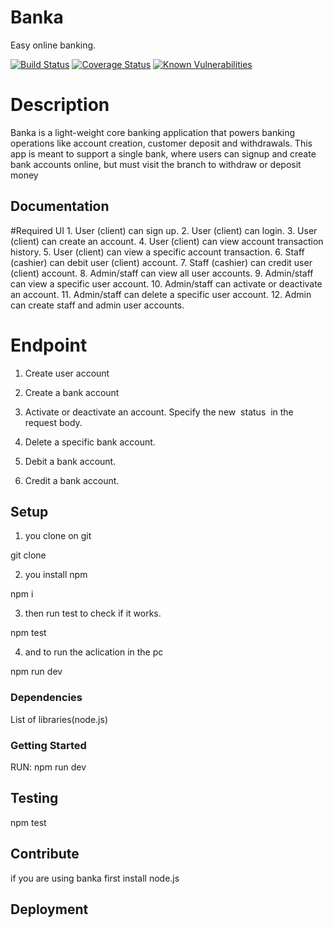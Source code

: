 # Banka
Easy online banking.



[![Build Status](https://travis-ci.org/vkarpov15/fizzbuzz-coverage.svg?branch=master)](https://travis-ci.org/vkarpov15/fizzbuzz-coverage)
[![Coverage Status](https://coveralls.io/repos/vkarpov15/fizzbuzz-coverage/badge.svg)](https://coveralls.io/r/vkarpov15/fizzbuzz-coverage)
[![Known Vulnerabilities](https://snyk.io/test/github/nickmerwin/node-coveralls/badge.svg)](https://snyk.io/test/github/nickmerwin/node-coveralls)


# Description

Banka is a light-weight core banking application that powers banking operations like account
creation, customer deposit and withdrawals. This app is meant to support a single bank, where
users can signup and create bank accounts online, but must visit the branch to withdraw or
deposit money

## Documentation

#Required UI
1.
User (client) can sign up.
2. User (client) can login.
3. User (client) can create an account.
4. User (client) can view account transaction history.
5. User (client) can view a specific account transaction.
6. Staff (cashier) can debit user (client) account.
7. Staff (cashier) can credit user (client) account.
8. Admin/staff can view all user accounts.
9. Admin/staff can view a specific user account.
10. Admin/staff can activate or deactivate an account.
11. Admin/staff can delete a specific user account.
12. Admin can create staff and admin user accounts.

# Endpoint

1. Create user account

2. Create a bank account

3. Activate or deactivate an account. Specify the new ​ status ​ in​ ​ the request body.

4. Delete a specific bank account.

5. Debit a bank account.

7. Credit a bank account.


## Setup

1. you clone on git 

git clone <link>

2. you install npm 

npm i

3. then run test to check if it works.

npm test

4. and to run the aclication in the pc

npm run dev

### Dependencies

List of libraries(node.js)

### Getting Started

RUN: npm run dev

## Testing

npm test

## Contribute

if you are using banka first install node.js 

## Deployment